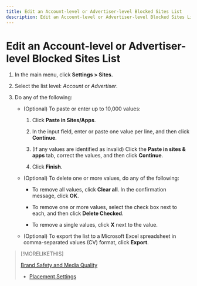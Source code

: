 ```yaml
---
title: Edit an Account-level or Advertiser-level Blocked Sites List
description: Edit an Account-level or Advertiser-level Blocked Sites List
---
```


# Edit an Account-level or Advertiser-level Blocked Sites List

1. In the main menu, click **Settings > Sites.**

1. Select the list level: *Account* or *Advertiser*.

1. Do any of the following:

   * (Optional) To paste or enter up to 10,000 values:

      1. Click **Paste in Sites/Apps**.

      1. In the input field, enter or paste one value per line, and then click **Continue**.

      1. (If any values are identified as invalid) Click the **Paste in sites & apps** tab, correct the values, and then click **Continue**.

      1. Click **Finish**.

   * (Optional) To delete one or more values, do any of the following:

       * To remove all values, click **Clear all**. In the confirmation message, click **OK**.

       * To remove one or more values, select the check box next to each, and then click **Delete Checked**.

       * To remove a single values, click **X** next to the value.

   * (Optional) To export the list to a Microsoft Excel spreadsheet in comma-separated values (CV) format, click **Export**.

>[!MORELIKETHIS]
>
> [Brand Safety and Media Quality](/help/dsp/introduction/features/brand-safety-media-quality.md)
>* [Placement Settings](/help/dsp/campaign-management/placements/placement-settings.md)
